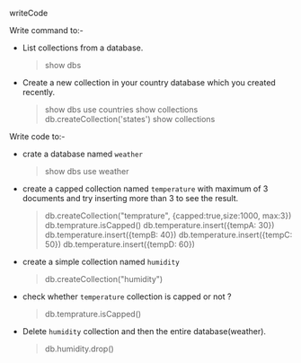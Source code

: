 writeCode

Write command to:-

- List collections from a database.

  > show dbs

- Create a new collection in your country database which you created recently.
  > show dbs
  > use countries
  > show collections
  > db.createCollection('states')
  > show collections

Write code to:-

- crate a database named `weather`
  > show dbs
  > use weather
- create a capped collection named `temperature` with maximum of 3 documents and try inserting more than 3 to see the result.

  > db.createCollection("temprature", {capped:true,size:1000, max:3})
  > db.temprature.isCapped()
  > db.temperature.insert({tempA: 30})
  > db.temperature.insert({tempB: 40})
  > db.temperature.insert({tempC: 50})
  > db.temperature.insert({tempD: 60})

- create a simple collection named `humidity`
  > db.createCollection("humidity")
- check whether `temperature` collection is capped or not ?
  > db.temprature.isCapped()
- Delete `humidity` collection and then the entire database(weather).
  > db.humidity.drop()
